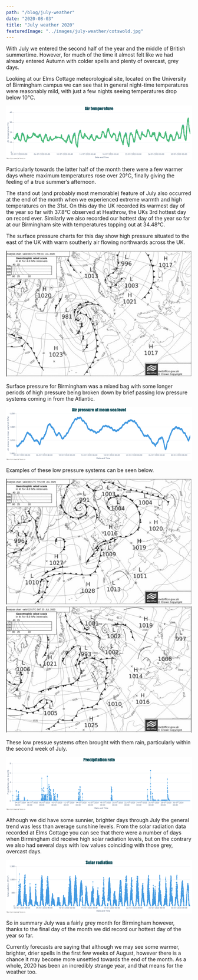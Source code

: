 ```yaml
---
path: "/blog/july-weather"
date: "2020-08-03"
title: "July weather 2020"
featuredImage: "../images/july-weather/cotswold.jpg"
---
```


With July we entered the second half of the year and the middle of British summertime. However, for much of the time it almost felt like we had already entered Autumn with colder spells and plenty of overcast, grey days. 

Looking at our Elms Cottage meteorological site, located on the University of Birmingham campus we can see that in general night-time temperatures were reasonably mild, with just a few nights seeing temperatures drop below 10°C. 

![Average temperatures for Birmingham through July 2020](../images/july-weather/avg-temp.png)

Particularly towards the latter half of the month there were a few warmer days where maximum temperatures rose over 20°C, finally giving the feeling of a true summer’s afternoon. 

The stand out (and probably most memorable) feature of July also occurred at the end of the month when we experienced extreme warmth and high temperatures on the 31st. On this day the UK recorded its warmest day of the year so far with 37.8°C observed at Heathrow, the UKs 3rd hottest day on record ever. Similarly we also recorded our hottest day of the year so far at our Birmingham site with temperatures topping out at 34.48°C. 

The surface pressure charts for this day show high pressure situated to the east of the UK with warm southerly air flowing northwards across the UK.

![Surface pressure chart for 31-07-20](../images/july-weather/SP-31-07.JPG)

Surface pressure for Birmingham was a mixed bag with some longer periods of high pressure being broken down by brief passing low pressure systems coming in from the Atlantic.

![Surface pressure values for Birmingham through July 2020](../images/july-weather/surface-pressure.png)

Examples of these low pressure systems can be seen below. 

![Surface pressure chart for 09-07-20](../images/july-weather/SP-09-07.JPG)
![Surface pressure chart for 25-07-20](../images/july-weather/SP-25-07.JPG)

These low pressue systems often brought with them rain, particularly within the second week of July. 

![Precipitation values for Birmingham through July 2020](../images/july-weather/precip-st-caths.png)

Although we did have some sunnier, brighter days through July the general trend was less than average sunshine levels. From the solar radiation data recorded at Elms Cottage you can see that there were a number of days when Birmingham did receive high solar radiation levels, but on the contrary we also had several days with low values coinciding with those grey, overcast days. 

![Solar radiation values for Birmingham through July 2020](../images/july-weather/solar-rad.png)


So in summary July was a fairly grey month for Birmingham however, thanks to the final day of the month we did record our hottest day of the year so far. 

Currently forecasts are saying that although we may see some warmer, brighter, drier spells in the first few weeks of August, however there is a chance it may become more unsettled towards the end of the month. As a whole, 2020 has been an incredibly strange year, and that means for the weather too. 

